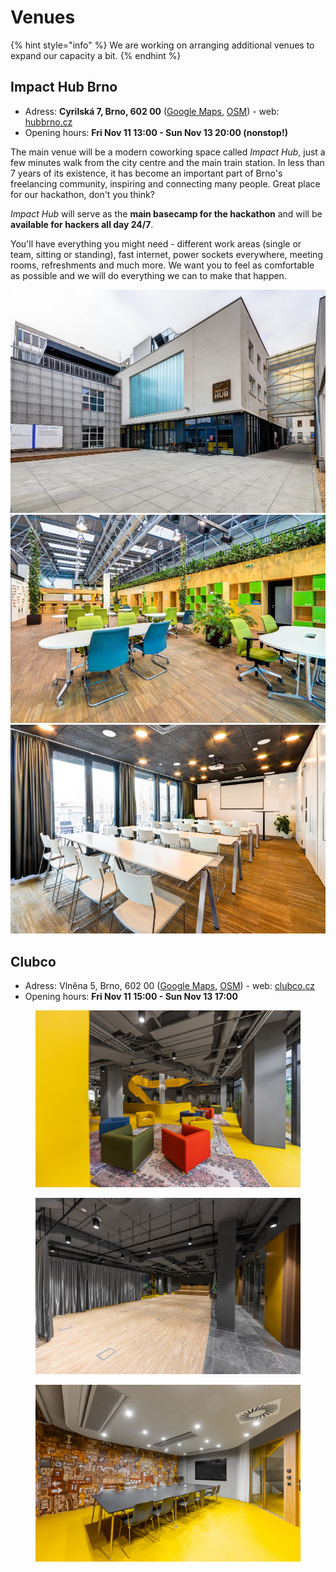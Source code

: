# Venues

{% hint style="info" %}
We are working on arranging additional venues to expand our capacity a bit.
{% endhint %}

## Impact Hub Brno

* Adress: **Cyrilská 7, Brno, 602 00** ([Google Maps](https://goo.gl/maps/wutjvk8jCFuDcvSG6), [OSM](https://www.openstreetmap.org/way/339769163)) - web: [hubbrno.cz](https://www.hubbrno.cz/en/)
* Opening hours: **Fri Nov 11 13:00 - Sun Nov 13 20:00 (nonstop!)**

The main venue will be a modern coworking space called _Impact Hub_, just a few minutes walk from the city centre and the main train station. In less than 7 years of its existence, it has become an important part of Brno's freelancing community, inspiring and connecting many people. Great place for our hackathon, don't you think?

_Impact Hub_ will serve as the **main basecamp for the hackathon** and will be **available for hackers all day 24/7**.

You'll have everything you might need - different work areas (single or team, sitting or standing), fast internet, power sockets everywhere, meeting rooms, refreshments and much more. We want you to feel as comfortable as possible and we will do everything we can to make that happen.

![](../../.gitbook/assets/impact-hub-1.jpeg) ![](../../.gitbook/assets/impact-hub-3.jpeg) ![](../../.gitbook/assets/impact-hub-4.jpeg)

## Clubco

* Adress: Vlněna 5, Brno, 602 00 ([Google Maps](https://g.page/clubco-brno?share), [OSM](https://www.openstreetmap.org/node/8848071783)) - web: [clubco.cz](https://clubco.cz/)
* Opening hours: **Fri Nov 11 15:00 - Sun Nov 13 17:00**

<div>

<figure><img src="../../.gitbook/assets/clubco4.jpeg" alt=""><figcaption></figcaption></figure>

 

<figure><img src="../../.gitbook/assets/clubco2.jpeg" alt=""><figcaption></figcaption></figure>

 

<figure><img src="../../.gitbook/assets/clubco1.jpeg" alt=""><figcaption></figcaption></figure>

</div>
